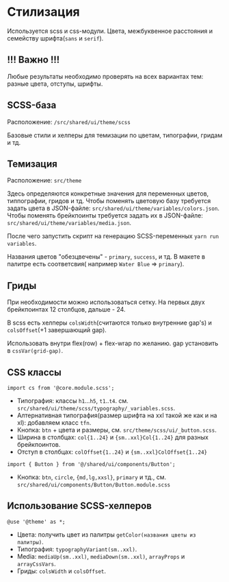 # Стилизация

Используется scss и css-модули. Цвета, межбуквенное расстояния и семейству шрифта(`sans` и `serif`).

## !!! Важно !!!

Любые результаты необходимо проверять на всех вариантах тем: разные цвета, отступы, шрифты.

## SCSS-база

Расположение: `/src/shared/ui/theme/scss`

Базовые стили и хелперы для темизации по цветам, типографии, гридам и тд.

## Темизация

Расположение: `src/theme`

Здесь определяются конкретные значения для переменных цветов, типпографии, гридов и тд.
Чтобы поменять цветовую базу требуется задать цвета в JSON-файле: `src/shared/ui/theme/variables/colors.json`.
Чтобы поменять брейкпоинты требуется задать их в JSON-файле: `src/shared/ui/theme/variables/media.json`.

После чего запустить скрипт на генерацию SCSS-переменных `yarn run variables`.

Названия цветов "обезцвечены" - `primary`, `success`, и тд. В макете в палитре есть соответсвия(
например `Water Blue` => `primary`).

## Гриды

При необходимости можно использоваться сетку. На первых двух брейкпоинтах 12 столбцов, дальше - 24.

В scss есть хелперы `colsWidth`(считаются только внутренние gap's) и `colsOffset`(+1 завершающий gap).

Использовать внутри flex(row) + flex-wrap по желанию. gap установить в `cssVar(grid-gap)`.

## CSS классы

`import cs from '@core.module.scss';`

- Типография: классы `h1`...`h5`, `t1`..`t4`. см. `src/shared/ui/theme/scss/typography/_variables.scss`.
- Алтернативная типография(размер шрифта на xxl такой же как и на xl): добавляем класс `tfn`.
- Кнопка: `btn` + цвета и размеры, см. `src/theme/scss/ui/_button.scss`.
- Ширина в столбцах: `col{1..24}` и `{sm..xxl}Col{1..24}` для разных брейкпоинтов.
- Отступ в столбцах: `colOffset{1..24}` и `{sm..xxl}ColOffset{1..24}`

`import { Button } from '@/shared/ui/components/Button';`

- Кнопка: `btn`, `circle`, `{md,lg,xxsl}`, `primary` и тд., см. `src/shared/ui/components/Button/Button.module.scss`

## Использование SCSS-хелперов

`@use '@theme' as *;`

- Цвета: получить цвет из палитры `getColor(названия цветы из палитры)`.
- Типография: `typographyVariant(sm..xxl)`.
- Media: `mediaUp(sm..xxl)`, `mediaDown(sm..xxl)`, `arrayProps` и `arrayCssVars`.
- Гриды: `colsWidth` и `colsOffset`.
